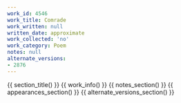 ```yaml
---
work_id: 4546
work_title: Comrade
work_written: null
written_date: approximate
work_collected: 'no'
work_category: Poem
notes: null
alternate_versions:
- 2876
---
```


{{ section_title() }}
{{ work_info() }}
{{ notes_section() }}
{{ appearances_section() }}
{{ alternate_versions_section() }}